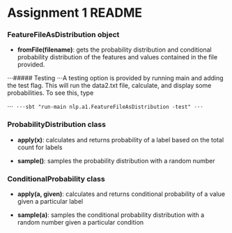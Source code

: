 # Assignment 1 README</h1>

### FeatureFileAsDistribution object
+ __fromFile(filename)__: gets the probability distribution and conditional probability distribution of the features and 
values contained in the file provided. 

⋅⋅⋅##### Testing
⋅⋅⋅A testing option is provided by running main and adding the test flag. This will run the data2.txt file, calculate, and display some probabilities. To see this, type

⋅⋅⋅```
⋅⋅⋅sbt "run-main nlp.a1.FeatureFileAsDistribution -test"
⋅⋅⋅```

### ProbabilityDistribution class
+ __apply(x)__: calculates and returns probability of a label based on the total count for labels

+ __sample()__: samples the probability distribution with a random number

### ConditionalProbability class
+ __apply(a, given)__: calculates and returns conditional probability of a value given a particular label

+ __sample(a)__: samples the conditional probability distribution with a random number given a particular condition